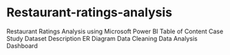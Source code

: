 # Restaurant-ratings-analysis
Restaurant Ratings Analysis using Microsoft Power BI
Table of Content
Case Study
Dataset Description
ER Diagram
Data Cleaning
Data Analysis
Dashboard
